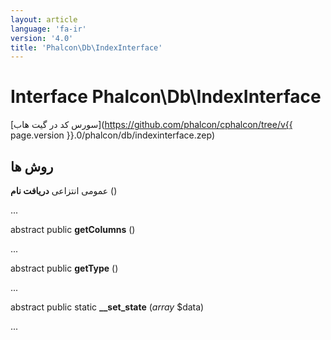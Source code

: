 ```yaml
---
layout: article
language: 'fa-ir'
version: '4.0'
title: 'Phalcon\Db\IndexInterface'
---
```

# Interface **Phalcon\Db\IndexInterface**

[سورس کد در گیت هاب](https://github.com/phalcon/cphalcon/tree/v{{ page.version }}.0/phalcon/db/indexinterface.zep)

## روش ها

عمومی انتزاعی **دریافت نام** ()

...

abstract public **getColumns** ()

...

abstract public **getType** ()

...

abstract public static **__set_state** (*array* $data)

...